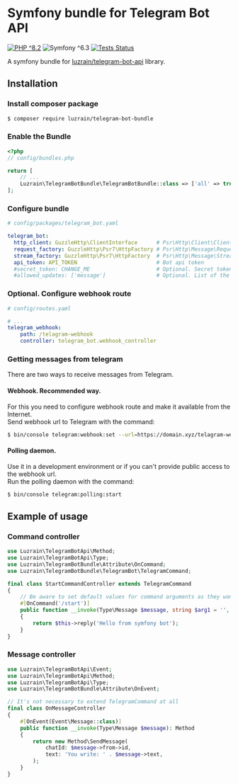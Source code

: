 # Symfony bundle for Telegram Bot API

[![PHP ^8.2](https://img.shields.io/badge/PHP-^8.2-777bb3.svg?style=flat)](https://www.php.net/releases/8.2/en.php)
![Symfony ^6.3](https://img.shields.io/badge/Symfony-^6.3-374151.svg?style=flat)
[![Tests Status](https://img.shields.io/github/actions/workflow/status/luzrain/telegram-bot-bundle/tests.yaml?branch=master)](../../actions/workflows/tests.yaml)

A symfony bundle for [luzrain/telegram-bot-api](https://github.com/luzrain/telegram-bot-api) library.

## Installation
### Install composer package
``` bash
$ composer require luzrain/telegram-bot-bundle
```

### Enable the Bundle
```php
<?php
// config/bundles.php

return [
    // ...
    Luzrain\TelegramBotBundle\TelegramBotBundle::class => ['all' => true],
];
```

### Configure bundle
```yaml
# config/packages/telegram_bot.yaml

telegram_bot:
  http_client: GuzzleHttp\ClientInterface      # Psr\Http\Client\ClientInterface implementation
  request_factory: GuzzleHttp\Psr7\HttpFactory # Psr\Http\Message\RequestFactoryInterface implementation
  stream_factory: GuzzleHttp\Psr7\HttpFactory  # Psr\Http\Message\StreamFactoryInterface implementation
  api_token: API_TOKEN                         # Bot api token
  #secret_token: CHANGE_ME                     # Optional. Secret token to protect webhook endpoint from unauthenticated requests (update webhook url after change)
  #allowed_updates: ['message']                # Optional. List of the update types you want your bot to receive (update webhook url after change)
```

### Optional. Configure webhook route
```yaml
# config/routes.yaml

# ...
telegram_webhook:
    path: /telagram-webhook
    controller: telegram_bot.webhook_controller
```

### Getting messages from telegram
There are two ways to receive messages from Telegram.
#### Webhook. Recommended way.
For this you need to configure webhook route and make it available from the Internet.  
Send webhook url to Telegram with the command:  
``` bash
$ bin/console telegram:webhook:set --url=https://domain.xyz/telagram-webhook
```

#### Polling daemon.  
Use it in a development environment or if you can't provide public access to the webhook url.  
Run the polling daemon with the command:  
``` bash
$ bin/console telegram:polling:start
```

## Example of usage
### Command controller
```php
use Luzrain\TelegramBotApi\Method;
use Luzrain\TelegramBotApi\Type;
use Luzrain\TelegramBotBundle\Attribute\OnCommand;
use Luzrain\TelegramBotBundle\TelegramBot\TelegramCommand;

final class StartCommandController extends TelegramCommand
{
    // Be aware to set default values for command arguments as they won't necessarily will be passed
    #[OnCommand('/start')]
    public function __invoke(Type\Message $message, string $arg1 = '', string $arg2 = ''): Method
    {
        return $this->reply('Hello from symfony bot');
    }
}
```

### Message controller
```php
use Luzrain\TelegramBotApi\Event;
use Luzrain\TelegramBotApi\Method;
use Luzrain\TelegramBotApi\Type;
use Luzrain\TelegramBotBundle\Attribute\OnEvent;

// It's not necessary to extend TelegramCommand at all
final class OnMessageController
{
    #[OnEvent(Event\Message::class)]
    public function __invoke(Type\Message $message): Method
    {
        return new Method\SendMessage(
            chatId: $message->from->id,
            text: 'You write: ' . $message->text,
        );
    }
}
```